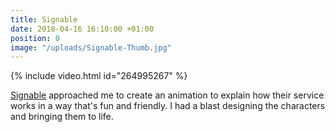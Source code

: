 ```yaml
---
title: Signable
date: 2018-04-16 16:10:00 +01:00
position: 0
image: "/uploads/Signable-Thumb.jpg"
---
```


{% include video.html id="264995267" %}

[Signable](https://www.signable.co.uk/) approached me to create an animation to explain how their service works in a way that's fun and friendly. I had a blast designing the characters and bringing them to life.